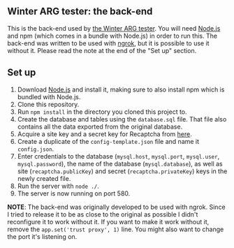 Winter ARG tester: the back-end
---

This is the back-end used by [the Winter ARG tester](https://github.com/opl-/winter-arg-tester). You will need [Node.js](https://nodejs.org/) and npm (which comes in a bundle with Node.js) in order to run this. The back-end was written to be used with [ngrok](https://ngrok.com), but it is possible to use it without it. Please read the note at the end of the "Set up" section.

Set up
---

1. Download [Node.js](https://nodejs.org/) and install it, making sure to also install npm which is bundled with Node.js.
2. Clone this repository.
3. Run `npm install` in the directory you cloned this project to.
4. Create the database and tables using the `database.sql` file. That file also contains all the data exported from the original database.
5. Acquire a site key and a secret key for Recaptcha from [here](https://www.google.com/recaptcha/admin#list).
6. Create a duplicate of the `config-template.json` file and name it `config.json`.
7. Enter credentials to the database (`mysql.host`, `mysql.port`, `mysql.user`, `mysql.password`), the name of the database (`mysql.database`), as well as site (`recaptcha.publicKey`) and secret (`recaptcha.privateKey`) keys in the newly created file.
8. Run the server with `node ./`.
9. The server is now running on port 580.

**NOTE**: The back-end was originally developed to be used with ngrok. Since I tried to release it to be as close to the original as possible I didn't reconfigure it to work without it. If you want to make it work without it, remove the `app.set('trust proxy', 1)` line. You might also want to change the port it's listening on.